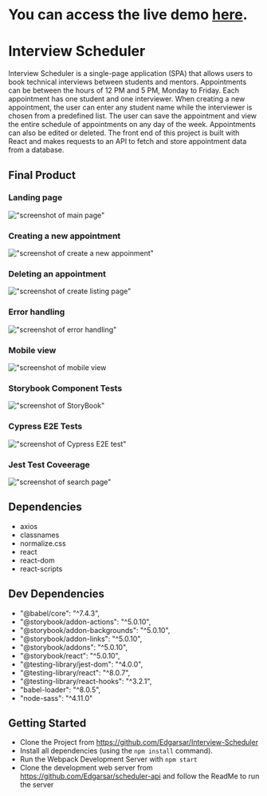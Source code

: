 # You can access the live demo [here](https://bucolic-pasca-b2bc19.netlify.app).

# Interview Scheduler

Interview Scheduler is a single-page application (SPA) that allows users to book technical interviews between students and mentors. Appointments can be between the hours of 12 PM and 5 PM, Monday to Friday. Each appointment has one student and one interviewer. When creating a new appointment, the user can enter any student name while the interviewer is chosen from a predefined list. The user can save the appointment and view the entire schedule of appointments on any day of the week. Appointments can also be edited or deleted. The front end of this project is built with React and makes requests to an API to fetch and store appointment data from a database.


## Final Product

### Landing page

!["screenshot of main page"](https://github.com/Edgarsar/Interview-Scheduler/blob/master/docs/main_page.png?raw=true)

### Creating a new appointment

!["screenshot of create a new appoinment"](https://github.com/Edgarsar/Interview-Scheduler/blob/master/docs/appoinment-book.png?raw=true)

### Deleting an appointment

!["screenshot of create listing page"](https://github.com/Edgarsar/Interview-Scheduler/blob/master/docs/appoinment_delete.png?raw=true)

### Error handling

!["screenshot of error handling"](https://github.com/Edgarsar/Interview-Scheduler/blob/master/docs/error-handling.png?raw=true)

### Mobile view

!["screenshot of mobile view](https://github.com/Edgarsar/Interview-Scheduler/blob/master/docs/mobile-view.png?raw=true)

### Storybook Component Tests

!["screenshot of StoryBook"](https://github.com/Edgarsar/Interview-Scheduler/blob/master/docs/storybook.png?raw=true)

### Cypress E2E Tests

!["screenshot of Cypress E2E test"](https://github.com/Edgarsar/Interview-Scheduler/blob/master/docs/cypress-e2e-test.png?raw=true)

### Jest Test Coveerage

!["screenshot of search page"](https://github.com/Edgarsar/Interview-Scheduler/blob/master/docs/coverage-jest.png?raw=true)


## Dependencies

- axios
- classnames
- normalize.css
- react
- react-dom
- react-scripts


## Dev Dependencies

  - "@babel/core": "^7.4.3",
  - "@storybook/addon-actions": "^5.0.10",
  - "@storybook/addon-backgrounds": "^5.0.10",
  - "@storybook/addon-links": "^5.0.10",
  - "@storybook/addons": "^5.0.10",
  - "@storybook/react": "^5.0.10",
  - "@testing-library/jest-dom": "^4.0.0",
  - "@testing-library/react": "^8.0.7",
  - "@testing-library/react-hooks": "^3.2.1",
  - "babel-loader": "^8.0.5",
  - "node-sass": "^4.11.0"



## Getting Started
- Clone the Project from <https://github.com/Edgarsar/Interview-Scheduler>
- Install all dependencies (using the `npm install` command).
- Run the Webpack Development Server with `npm start`
- Clone the development web server from <https://github.com/Edgarsar/scheduler-api> and follow the ReadMe to run the server
